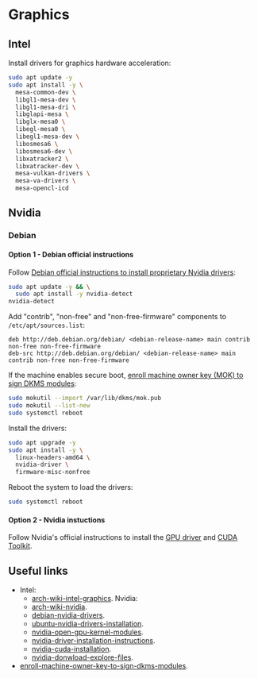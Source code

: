 # Graphics

## Intel

Install drivers for graphics hardware acceleration:

```bash
sudo apt update -y
sudo apt install -y \
  mesa-common-dev \
  libgl1-mesa-dev \
  libgl1-mesa-dri \
  libglapi-mesa \
  libglx-mesa0 \
  libegl-mesa0 \
  libegl1-mesa-dev \
  libosmesa6 \
  libosmesa6-dev \
  libxatracker2 \
  libxatracker-dev \
  mesa-vulkan-drivers \
  mesa-va-drivers \
  mesa-opencl-icd
```

## Nvidia

### Debian

#### Option 1 - Debian official instructions

Follow [Debian official instructions to install proprietary Nvidia drivers][debian-nvidia-drivers]:

```bash
sudo apt update -y && \
  sudo apt install -y nvidia-detect
nvidia-detect 
```

Add "contrib", "non-free" and "non-free-firmware" components to `/etc/apt/sources.list`:

```
deb http://deb.debian.org/debian/ <debian-release-name> main contrib non-free non-free-firmware
deb-src http://deb.debian.org/debian/ <debian-release-name> main contrib non-free non-free-firmware
```

If the machine enables secure boot, [enroll machine owner key (MOK) to sign DKMS modules][enroll-machine-owner-key-to-sign-dkms-modules]:

```bash
sudo mokutil --import /var/lib/dkms/mok.pub 
sudo mokutil --list-new
sudo systemctl reboot
```

Install the drivers:

```bash
sudo apt upgrade -y
sudo apt install -y \
  linux-headers-amd64 \
  nvidia-driver \
  firmware-misc-nonfree
```

Reboot the system to load the drivers:

```bash
sudo systemctl reboot
```

#### Option 2 - Nvidia instuctions

Follow Nvidia's official instructions to install the [GPU driver][nvidia-driver-installation-instructions] and [CUDA Toolkit][nvidia-cuda-installation].

## Useful links

- Intel:
  - [arch-wiki-intel-graphics][arch-wiki-intel-graphics].
Nvidia:
  - [arch-wiki-nvidia][arch-wiki-nvidia].
  - [debian-nvidia-drivers][debian-nvidia-drivers].
  - [ubuntu-nvidia-drivers-installation][ubuntu-nvidia-drivers-installation].
  - [nvidia-open-gpu-kernel-modules][nvidia-open-gpu-kernel-modules].
  - [nvidia-driver-installation-instructions][nvidia-driver-installation-instructions].
  - [nvidia-cuda-installation][nvidia-cuda-installation].
  - [nvidia-donwload-explore-files][nvidia-donwload-explore-files].
- [enroll-machine-owner-key-to-sign-dkms-modules][enroll-machine-owner-key-to-sign-dkms-modules].

[arch-wiki-intel-graphics]: https://wiki.archlinux.org/title/Intel_graphics
[arch-wiki-nvidia]: https://wiki.archlinux.org/title/NVIDIA
[debian-nvidia-drivers]: https://wiki.debian.org/NvidiaGraphicsDrivers#Debian-packaged_drivers
[ubuntu-nvidia-drivers-installation]: https://ubuntu.com/server/docs/nvidia-drivers-installation
[nvidia-open-gpu-kernel-modules]: https://github.com/NVIDIA/open-gpu-kernel-modules
[nvidia-driver-installation-instructions]: https://docs.nvidia.com/datacenter/tesla/driver-installation-guide/index.html#debian-installation-network
[nvidia-cuda-installation]: https://docs.nvidia.com/cuda/cuda-installation-guide-linux
[nvidia-donwload-explore-files]: https://download.nvidia.com/XFree86/
[enroll-machine-owner-key-to-sign-dkms-modules]: https://wiki.debian.org/SecureBoot#DKMS_and_secure_boot

